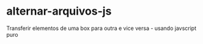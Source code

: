 # alternar-arquivos-js
Transferir elementos de uma box para outra e vice versa - usando javscript puro 
